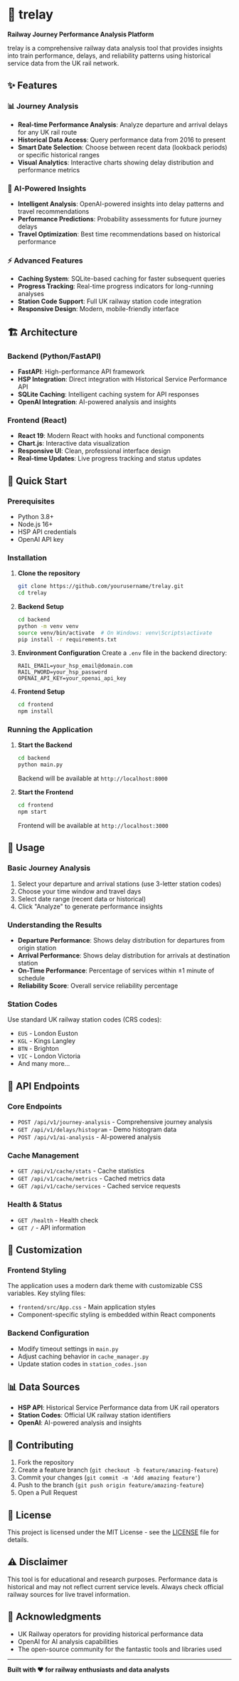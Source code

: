 # 🚄 trelay

**Railway Journey Performance Analysis Platform**

trelay is a comprehensive railway data analysis tool that provides insights into train performance, delays, and reliability patterns using historical service data from the UK rail network.

## ✨ Features

### 📊 Journey Analysis
- **Real-time Performance Analysis**: Analyze departure and arrival delays for any UK rail route
- **Historical Data Access**: Query performance data from 2016 to present
- **Smart Date Selection**: Choose between recent data (lookback periods) or specific historical ranges
- **Visual Analytics**: Interactive charts showing delay distribution and performance metrics

### 🤖 AI-Powered Insights
- **Intelligent Analysis**: OpenAI-powered insights into delay patterns and travel recommendations
- **Performance Predictions**: Probability assessments for future journey delays
- **Travel Optimization**: Best time recommendations based on historical performance

### ⚡ Advanced Features
- **Caching System**: SQLite-based caching for faster subsequent queries
- **Progress Tracking**: Real-time progress indicators for long-running analyses
- **Station Code Support**: Full UK railway station code integration
- **Responsive Design**: Modern, mobile-friendly interface

## 🏗️ Architecture

### Backend (Python/FastAPI)
- **FastAPI**: High-performance API framework
- **HSP Integration**: Direct integration with Historical Service Performance API
- **SQLite Caching**: Intelligent caching system for API responses
- **OpenAI Integration**: AI-powered analysis and insights

### Frontend (React)
- **React 19**: Modern React with hooks and functional components
- **Chart.js**: Interactive data visualization
- **Responsive UI**: Clean, professional interface design
- **Real-time Updates**: Live progress tracking and status updates

## 🚀 Quick Start

### Prerequisites
- Python 3.8+
- Node.js 16+
- HSP API credentials
- OpenAI API key

### Installation

1. **Clone the repository**
   ```bash
   git clone https://github.com/yourusername/trelay.git
   cd trelay
   ```

2. **Backend Setup**
   ```bash
   cd backend
   python -m venv venv
   source venv/bin/activate  # On Windows: venv\Scripts\activate
   pip install -r requirements.txt
   ```

3. **Environment Configuration**
   Create a `.env` file in the backend directory:
   ```env
   RAIL_EMAIL=your_hsp_email@domain.com
   RAIL_PWORD=your_hsp_password
   OPENAI_API_KEY=your_openai_api_key
   ```

4. **Frontend Setup**
   ```bash
   cd frontend
   npm install
   ```

### Running the Application

1. **Start the Backend**
   ```bash
   cd backend
   python main.py
   ```
   Backend will be available at `http://localhost:8000`

2. **Start the Frontend**
   ```bash
   cd frontend
   npm start
   ```
   Frontend will be available at `http://localhost:3000`

## 📖 Usage

### Basic Journey Analysis
1. Select your departure and arrival stations (use 3-letter station codes)
2. Choose your time window and travel days
3. Select date range (recent data or historical)
4. Click "Analyze" to generate performance insights

### Understanding the Results
- **Departure Performance**: Shows delay distribution for departures from origin station
- **Arrival Performance**: Shows delay distribution for arrivals at destination station
- **On-Time Performance**: Percentage of services within ±1 minute of schedule
- **Reliability Score**: Overall service reliability percentage

### Station Codes
Use standard UK railway station codes (CRS codes):
- `EUS` - London Euston
- `KGL` - Kings Langley
- `BTN` - Brighton
- `VIC` - London Victoria
- And many more...

## 🔧 API Endpoints

### Core Endpoints
- `POST /api/v1/journey-analysis` - Comprehensive journey analysis
- `GET /api/v1/delays/histogram` - Demo histogram data
- `POST /api/v1/ai-analysis` - AI-powered analysis

### Cache Management
- `GET /api/v1/cache/stats` - Cache statistics
- `GET /api/v1/cache/metrics` - Cached metrics data
- `GET /api/v1/cache/services` - Cached service requests

### Health & Status
- `GET /health` - Health check
- `GET /` - API information

## 🎨 Customization

### Frontend Styling
The application uses a modern dark theme with customizable CSS variables. Key styling files:
- `frontend/src/App.css` - Main application styles
- Component-specific styling is embedded within React components

### Backend Configuration
- Modify timeout settings in `main.py`
- Adjust caching behavior in `cache_manager.py`
- Update station codes in `station_codes.json`

## 📊 Data Sources

- **HSP API**: Historical Service Performance data from UK rail operators
- **Station Codes**: Official UK railway station identifiers
- **OpenAI**: AI-powered analysis and insights

## 🤝 Contributing

1. Fork the repository
2. Create a feature branch (`git checkout -b feature/amazing-feature`)
3. Commit your changes (`git commit -m 'Add amazing feature'`)
4. Push to the branch (`git push origin feature/amazing-feature`)
5. Open a Pull Request

## 📝 License

This project is licensed under the MIT License - see the [LICENSE](LICENSE) file for details.

## ⚠️ Disclaimer

This tool is for educational and research purposes. Performance data is historical and may not reflect current service levels. Always check official railway sources for live travel information.

## 🙏 Acknowledgments

- UK Railway operators for providing historical performance data
- OpenAI for AI analysis capabilities
- The open-source community for the fantastic tools and libraries used

---

**Built with ❤️ for railway enthusiasts and data analysts**